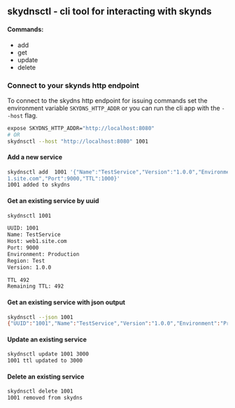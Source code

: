 ## skydnsctl - cli tool for interacting with skynds


#### Commands:
* add
* get
* update
* delete


### Connect to your skynds http endpoint
To connect to the skydns http endpoint for issuing commands set the environment 
variable `SKYDNS_HTTP_ADDR` or you can run the cli app with the `--host` flag.

```bash
expose SKYDNS_HTTP_ADDR="http://localhost:8080"
# OR
skydnsctl --host "http://localhost:8080" 1001
```

#### Add a new service

```bash
skydnsctl add  1001 '{"Name":"TestService","Version":"1.0.0","Environment":"Production","Region":"Test","Host":"web
1.site.com","Port":9000,"TTL":1000}'
1001 added to skydns
```

#### Get an existing service by uuid

```bash
skydnsctl 1001

UUID: 1001
Name: TestService
Host: web1.site.com
Port: 9000
Environment: Production
Region: Test
Version: 1.0.0

TTL 492
Remaining TTL: 492
```

#### Get an existing service with json output

```bash
skydnsctl --json 1001
{"UUID":"1001","Name":"TestService","Version":"1.0.0","Environment":"Production","Region":"Test","Host":"web1.site.com","Port":9000,"TTL":987,"Expires":"2014-01-17T23:09:19.827085688-08:00"}
```

#### Update an existing service

```bash
skydnsctl update 1001 3000
1001 ttl updated to 3000
```

#### Delete an existing service

```bash
skydnsctl delete 1001
1001 removed from skydns
```
